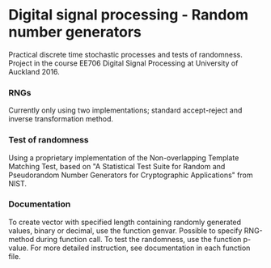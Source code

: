 # Digital signal processing - Random number generators
Practical discrete time stochastic processes and tests of randomness. Project in the course EE706 Digital Signal Processing at University of Auckland 2016. 

### RNGs
Currently only using two implementations; standard accept-reject and inverse transformation method.

### Test of randomness
Using a proprietary implementation of the Non-overlapping Template Matching Test, based on "A Statistical Test Suite for Random and Pseudorandom Number Generators for Cryptographic Applications" from NIST.

### Documentation
To create vector with specified length containing randomly generated values, binary or decimal, use the function genvar. Possible to specify RNG-method during function call. To test the randomness, use the function p-value. For more detailed instruction, see documentation in each function file.
